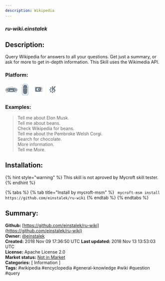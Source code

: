 ```yaml
---
description: Wikipedia
---
```


### _ru-wiki.einstalek_  
## Description:  
Query Wikipedia for answers to all your questions.  Get just a summary, or ask for more to get in-depth information.
This Skill uses the Wikimedia API.  
### Platform:  
 ![Mark I](../.gitbook/assets/mark-1-icon.png)  ![Mark II](../.gitbook/assets/mark-2-icon.png)  ![Picroft](../.gitbook/assets/picroft-icon.png)  ![plasmoid](../.gitbook/assets/kde.png)   
### Examples:  
> Tell me about Elon Musk.  
> Tell me about beans.  
> Check Wikipedia for beans.  
> Tell me about the Pembroke Welsh Corgi.  
> Search for chocolate.  
> More information.  
> Tell me More.  
  
## Installation:  
{% hint style="warning" %}
This skill is not aproved by Mycroft skill tester.
{% endhint %}
    
{% tabs %}
{% tab title="Install by mycroft-msm" %}
``` mycroft-msm install https://github.com/einstalek/ru-wiki```
{% endtab %}
  {% endtabs %}
    
## Summary:  
**Github:** [https://github.com/einstalek/ru-wiki](https://github.com/einstalek/ru-wiki)  
**Owner:** [@einstalek](https://github.com/einstalek)  
**Created:** 2018 Nov 09 17:36:50 UTC  **Last updated:** 2018 Nov 13 13:53:03 UTC  
**License:** Apache License 2.0  
**Market status:** [Not in Market](https://market.mycroft.ai/skill/)  
**Categories:** [ Information ]   
**Tags:** \#wikipedia \#encyclopedia \#general-knowledge \#wiki \#question \#query   
